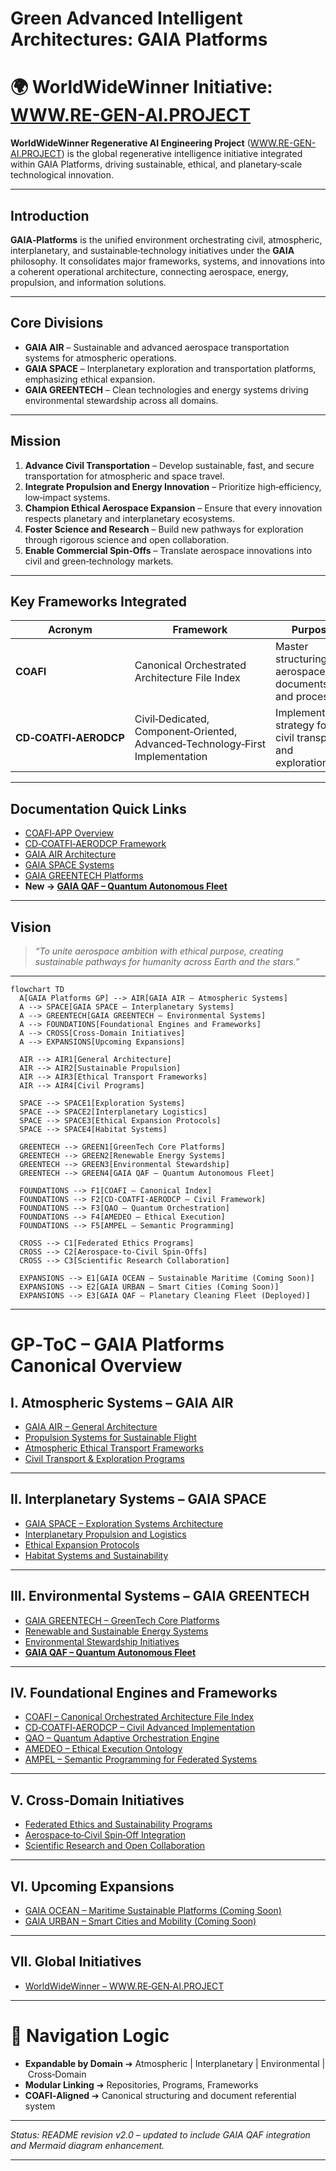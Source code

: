# Green Advanced Intelligent Architectures: GAIA Platforms

# 🌍 WorldWideWinner Initiative: [WWW.RE-GEN-AI.PROJECT](http://WWW.RE-GEN-AI.PROJECT)

**WorldWideWinner Regenerative AI Engineering Project** ([WWW.RE-GEN-AI.PROJECT](http://WWW.RE-GEN-AI.PROJECT))
is the global regenerative intelligence initiative integrated within GAIA Platforms,
driving sustainable, ethical, and planetary‑scale technological innovation.

---

## Introduction

**GAIA‑Platforms** is the unified environment orchestrating civil, atmospheric, interplanetary, and sustainable‑technology initiatives under the **GAIA** philosophy.
It consolidates major frameworks, systems, and innovations into a coherent operational architecture, connecting aerospace, energy, propulsion, and information solutions.

---

## Core Divisions

* **GAIA AIR** – Sustainable and advanced aerospace transportation systems for atmospheric operations.
* **GAIA SPACE** – Interplanetary exploration and transportation platforms, emphasizing ethical expansion.
* **GAIA GREENTECH** – Clean technologies and energy systems driving environmental stewardship across all domains.

---

## Mission

1. **Advance Civil Transportation** – Develop sustainable, fast, and secure transportation for atmospheric and space travel.
2. **Integrate Propulsion and Energy Innovation** – Prioritize high‑efficiency, low‑impact systems.
3. **Champion Ethical Aerospace Expansion** – Ensure that every innovation respects planetary and interplanetary ecosystems.
4. **Foster Science and Research** – Build new pathways for exploration through rigorous science and open collaboration.
5. **Enable Commercial Spin‑Offs** – Translate aerospace innovations into civil and green‑technology markets.

---

## Key Frameworks Integrated

| Acronym               | Framework                                                                     | Purpose                                                     |
| --------------------- | ----------------------------------------------------------------------------- | ----------------------------------------------------------- |
| **COAFI**             | Canonical Orchestrated Architecture File Index                                | Master structuring of aerospace documents and processes     |
| **CD‑COATFI‑AERODCP** | Civil‑Dedicated, Component‑Oriented, Advanced‑Technology‑First Implementation | Implementation strategy for civil transport and exploration |

---

## Documentation Quick Links

* [COAFI‑APP Overview](../COAFI-APP/README.md)
* [CD‑COATFI‑AERODCP Framework](../COAFI-APP/CD-COATFI-AERODCP.md)
* [GAIA AIR Architecture](../GAIA-AIR/README.md)
* [GAIA SPACE Systems](../GAIA-SPACE/README.md)
* [GAIA GREENTECH Platforms](../GAIA-GREENTECH/README.md)
* **New → [GAIA QAF – Quantum Autonomous Fleet](../GAIA-GREENTECH/GAIA-QAF/README.md)**

---

## Vision

> *“To unite aerospace ambition with ethical purpose, creating sustainable pathways for humanity across Earth and the stars.”*

---

```mermaid
flowchart TD
  A[GAIA Platforms GP] --> AIR[GAIA AIR – Atmospheric Systems]
  A --> SPACE[GAIA SPACE – Interplanetary Systems]
  A --> GREENTECH[GAIA GREENTECH – Environmental Systems]
  A --> FOUNDATIONS[Foundational Engines and Frameworks]
  A --> CROSS[Cross‑Domain Initiatives]
  A --> EXPANSIONS[Upcoming Expansions]

  AIR --> AIR1[General Architecture]
  AIR --> AIR2[Sustainable Propulsion]
  AIR --> AIR3[Ethical Transport Frameworks]
  AIR --> AIR4[Civil Programs]

  SPACE --> SPACE1[Exploration Systems]
  SPACE --> SPACE2[Interplanetary Logistics]
  SPACE --> SPACE3[Ethical Expansion Protocols]
  SPACE --> SPACE4[Habitat Systems]

  GREENTECH --> GREEN1[GreenTech Core Platforms]
  GREENTECH --> GREEN2[Renewable Energy Systems]
  GREENTECH --> GREEN3[Environmental Stewardship]
  GREENTECH --> GREEN4[GAIA QAF – Quantum Autonomous Fleet]

  FOUNDATIONS --> F1[COAFI – Canonical Index]
  FOUNDATIONS --> F2[CD‑COATFI‑AERODCP – Civil Framework]
  FOUNDATIONS --> F3[QAO – Quantum Orchestration]
  FOUNDATIONS --> F4[AMEDEO – Ethical Execution]
  FOUNDATIONS --> F5[AMPEL – Semantic Programming]

  CROSS --> C1[Federated Ethics Programs]
  CROSS --> C2[Aerospace‑to‑Civil Spin‑Offs]
  CROSS --> C3[Scientific Research Collaboration]

  EXPANSIONS --> E1[GAIA OCEAN – Sustainable Maritime (Coming Soon)]
  EXPANSIONS --> E2[GAIA URBAN – Smart Cities (Coming Soon)]
  EXPANSIONS --> E3[GAIA QAF – Planetary Cleaning Fleet (Deployed)]
```

---

# GP‑ToC – GAIA Platforms Canonical Overview

## I. Atmospheric Systems – GAIA AIR

* [GAIA AIR – General Architecture](../GAIA-AIR/README.md)
* [Propulsion Systems for Sustainable Flight](../GAIA-AIR/Propulsion/README.md)
* [Atmospheric Ethical Transport Frameworks](../GAIA-AIR/Ethics/README.md)
* [Civil Transport & Exploration Programs](../GAIA-AIR/Programs/README.md)

---

## II. Interplanetary Systems – GAIA SPACE

* [GAIA SPACE – Exploration Systems Architecture](../GAIA-SPACE/README.md)
* [Interplanetary Propulsion and Logistics](../GAIA-SPACE/Propulsion-Logistics/README.md)
* [Ethical Expansion Protocols](../GAIA-SPACE/Ethics/README.md)
* [Habitat Systems and Sustainability](../GAIA-SPACE/Habitats/README.md)

---

## III. Environmental Systems – GAIA GREENTECH

* [GAIA GREENTECH – GreenTech Core Platforms](../GAIA-GREENTECH/README.md)
* [Renewable and Sustainable Energy Systems](../GAIA-GREENTECH/Energy/README.md)
* [Environmental Stewardship Initiatives](../GAIA-GREENTECH/Stewardship/README.md)
* **[GAIA QAF – Quantum Autonomous Fleet](../GAIA-GREENTECH/GAIA-QAF/README.md)**

---

## IV. Foundational Engines and Frameworks

* [COAFI – Canonical Orchestrated Architecture File Index](../COAFI-APP/README.md)
* [CD‑COATFI‑AERODCP – Civil Advanced Implementation](../COAFI-APP/CD-COATFI-AERODCP.md)
* [QAO – Quantum Adaptive Orchestration Engine](../GAIA-CORE/QAO/README.md)
* [AMEDEO – Ethical Execution Ontology](../GAIA-CORE/AMEDEO/README.md)
* [AMPEL – Semantic Programming for Federated Systems](../GAIA-CORE/AMPEL/README.md)

---

## V. Cross‑Domain Initiatives

* [Federated Ethics and Sustainability Programs](../GAIA-CORE/Ethics/README.md)
* [Aerospace‑to‑Civil Spin‑Off Integration](../GAIA-GREENTECH/SpinOffs/README.md)
* [Scientific Research and Open Collaboration](../GAIA-CORE/Research/README.md)

---

## VI. Upcoming Expansions

* [GAIA OCEAN – Maritime Sustainable Platforms (Coming Soon)](../GAIA-OCEAN/README.md)
* [GAIA URBAN – Smart Cities and Mobility (Coming Soon)](../GAIA-URBAN/README.md)

---

## VII. Global Initiatives

* [WorldWideWinner – WWW.RE‑GEN‑AI.PROJECT](../WorldWideWinner/README.md)

---

# 🧭 Navigation Logic

* **Expandable by Domain** ➔ Atmospheric | Interplanetary | Environmental | Cross‑Domain
* **Modular Linking** ➔ Repositories, Programs, Frameworks
* **COAFI‑Aligned** ➔ Canonical structuring and document referential system

---

*Status: README revision v2.0 – updated to include GAIA QAF integration and Mermaid diagram enhancement.*


---



